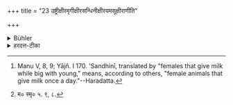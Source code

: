 +++
title = "23 उष्ट्रीक्षीरमृगीक्षीरसन्धिनीक्षीरयमसूक्षीराणीति"

+++

<details><summary>Bühler</summary>

23. Likewise the milk of camels, of does, of animals that give milk while big with young, of those that bear twins, and of (one-hoofed animals), [^14] 


[^14]:  Manu V, 8, 9; Yājñ. I 170. 'Sandhinī, translated by "females that give milk while big with young," means, according to others, "female animals that give milk once a day."--Haradatta.
</details>

<details><summary>हरदत्त-टीका</summary>

## सूत्रम्
उष्ट्रीक्षीरमृगीक्षीरसन्धिनीक्षीरयमसूक्षीराणीति ॥२३॥  
### टिप्पनी
उष्ट्रीमृग्यौ प्रसिद्धे। या गर्भिणी दुग्धे सा सन्धिनीति शास्त्रान्तरे प्रसिद्धा। एककालदोहेत्यन्ये । एकस्मिन् प्रसवे या अनेकं गर्भं सूते, सा यमसूः। उष्ट्र्यादीनां क्षीराण्यपेयानि । इतिकरणमेवं प्रकाराणामन्येषामेकशफादीनां क्षीरमपेयमिति ।  
तथा च मनु:—  
[^२] आरण्यानां च सर्वेषां मृगाणां महिषीं विना ।   स्त्रीक्षीरं चैव वानि सर्वशूक्तानि चैव हि ॥  
अनिर्दशाया गोः क्षीरमौष्ट्रमैकशफं तथा।  
आविकं सन्धिनीक्षीरं विवत्सायाश्च गोः पयः ॥ इति ॥२३॥  

[^२]:

    म० स्मृ० ५. ९, ८.
</details>
